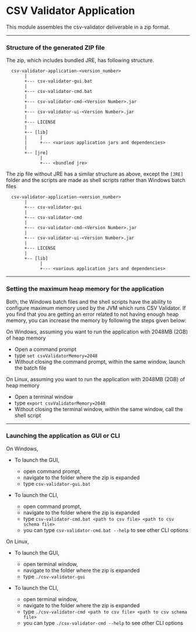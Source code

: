 CSV Validator Application
=========================

This module assembles the csv-validator deliverable in a zip format. 

---
### Structure of the generated ZIP file 
The zip, which includes bundled JRE, has following structure.  

```
  csv-validator-application-<version_number>
       |
       +--- csv-validator-gui.bat
       |
       +--- csv-validator-cmd.bat
       |
       +--- csv-validator-cmd-<Version Number>.jar
       |
       +--- csv-validator-ui-<Version Number>.jar
       |
       +--- LICENSE
       |
       +-- [lib]
       |     |
       |     +--- <various application jars and dependencies>
       |    
       +-- [jre]
             |
             +--- <bundled jre> 

```

The zip file without JRE has a similar structure as above, except the `[JRE]` folder and the scripts are made as 
shell scripts rather than Windows batch files 

```
  csv-validator-application-<version_number>
       |
       +--- csv-validator-gui
       |
       +--- csv-validator-cmd
       |
       +--- csv-validator-cmd-<Version Number>.jar
       |
       +--- csv-validator-ui-<Version Number>.jar
       |
       +--- LICENSE
       |
       +-- [lib]
             |
             +--- <various application jars and dependencies>

```
---
### Setting the maximum heap memory for the application
Both, the Windows batch files and the shell scripts have the ability to configure maximum memory used by the JVM
which runs CSV Validator. If you find that you are getting an error related to not having enough heap memory, you can 
increase the memory by following the steps given below:

On Windows, assuming you want to run the application with 2048MB (2GB) of heap memory 
* Open a command prompt
* type `set csvValidatorMemory=2048`
* Without closing the command prompt, within the same window, launch the batch file 

On Linux, assuming you want to run the application with 2048MB (2GB) of heap memory 
* Open a terminal window
* type `export csvValidatorMemory=2048`
* Without closing the terminal window, within the same window, call the shell script

---
### Launching the application as GUI or CLI 

On Windows,    
* To launch the GUI, 
  * open command prompt, 
  * navigate to the folder where the zip is expanded 
  * type `csv-validator-gui.bat`

* To launch the CLI,
    * open command prompt,
    * navigate to the folder where the zip is expanded
    * type `csv-validator-cmd.bat <path to csv file> <path to csv schema file>`
    * you can type `csv-validator-cmd.bat --help` to see other CLI options

On Linux,
* To launch the GUI,
    * open terminal window,
    * navigate to the folder where the zip is expanded
    * type `./csv-validator-gui`

* To launch the CLI,
    * open terminal window,
    * navigate to the folder where the zip is expanded
    * type `./csv-validator-cmd <path to csv file> <path to csv schema file>`
    * you can type `./csv-validator-cmd --help` to see other CLI options